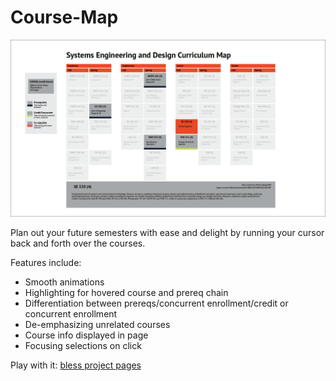 # Course-Map

![mockup of the curriculum map](https://github.com/NothingWithheld/Course-Map/blob/master/assets/SED_mockup.png)

Plan out your future semesters with ease and delight by running your cursor back and forth over the courses.

Features include:
* Smooth animations
* Highlighting for hovered course and prereq chain
* Differentiation between prereqs/concurrent enrollment/credit or concurrent enrollment
* De-emphasizing unrelated courses
* Course info displayed in page
* Focusing selections on click

Play with it: [bless project pages](https://nothingwithheld.github.io/Course-Map/)